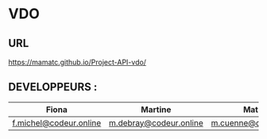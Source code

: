 # VDO 

## URL

https://mamatc.github.io/Project-API-vdo/

## DEVELOPPEURS : 

Fiona | Martine | Mathieu 
------------ | ------------- | -------------
f.michel@codeur.online | m.debray@codeur.online | m.cuenne@codeur.online |

